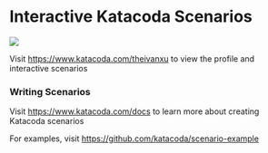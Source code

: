 # Interactive Katacoda Scenarios

[![](http://shields.katacoda.com/katacoda/theivanxu/count.svg)](https://www.katacoda.com/theivanxu "Get your profile on Katacoda.com")

Visit https://www.katacoda.com/theivanxu to view the profile and interactive scenarios

### Writing Scenarios
Visit https://www.katacoda.com/docs to learn more about creating Katacoda scenarios

For examples, visit https://github.com/katacoda/scenario-example
